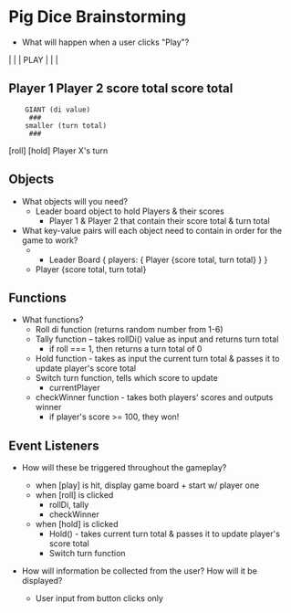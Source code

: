# Pig Dice Brainstorming

* What will happen when a user clicks "Play"?

|               |
|     PLAY      |
|               |

<!-- scoreboard area -->
Player 1      Player 2
score total   score total
-------------------------
<!-- gameplay area -->
        GIANT (di value)
         ###
        smaller (turn total)
         ###
[roll]         [hold]
    Player X's turn

## Objects
* What objects will you need?
  * Leader board object to hold Players & their scores
    * Player 1 & Player 2 that contain their score total & turn total
* What key-value pairs will each object need to contain in order for the game to work?
  *  * Leader Board { players: { Player {score total, turn total} } }
  * Player {score total, turn total}

## Functions
* What functions?
  * Roll di function (returns random number from 1-6)
  * Tally function – takes rollDi() value as input and returns turn total
    * if roll === 1, then returns a turn total of 0
  * Hold function - takes as input the current turn total & passes it to update player's score total
  * Switch turn function, tells which score to update
    * currentPlayer
  * checkWinner function - takes both players' scores and outputs winner
    * if player's score >= 100, they won!

## Event Listeners
* How will these be triggered throughout the gameplay?
  * when [play] is hit, display game board + start w/ player one
  * when [roll] is clicked
    * rollDi, tally
    * checkWinner
  * when [hold] is clicked
    * Hold() - takes current turn total & passes it to update player's score total
    * Switch turn function

* How will information be collected from the user? How will it be displayed?
  * User input from button clicks only
